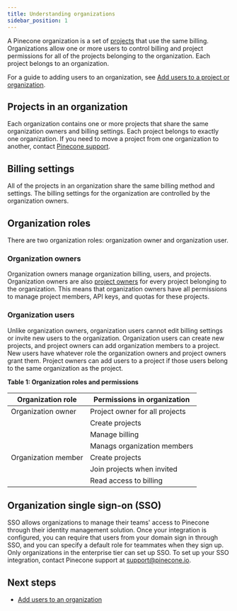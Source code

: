 ```yaml
---
title: Understanding organizations
sidebar_position: 1
---
```


A Pinecone organization is a set of [projects](projects) that use the same billing. Organizations allow one or more users to control billing and project permissions for all of the projects belonging to the organization. Each project belongs to an organization. 

For a guide to adding users to an organization, see [Add users to a project or organization](add-users-to-projects-and-organizations/).


## Projects in an organization

Each organization contains one or more projects that share the same organization owners and billing settings. Each project belongs to exactly one organization. If you need to move a project from one organization to another, contact [Pinecone support](https://support.pinecone.io). 

## Billing settings

All of the projects in an organization share the same billing method and settings. The billing settings for the organization are controlled by the organization owners.

## Organization roles

There are two organization roles: organization owner and organization user.

### Organization owners

Organization owners manage organization billing, users, and projects. Organization owners are also [project owners](projects#project-roles) for every project belonging to the organization. This means that organization owners have all permissions to manage project members, API keys, and quotas for these projects.

### Organization users

Unlike organization owners, organization users cannot edit billing settings or invite new users to the organization. Organization users can create new projects, and project owners can add organization members to a project. New users have whatever role the organization owners and project owners grant them. Project owners can add users to a project if those users belong to the same organization as the project.

**Table 1: Organization roles and permissions**

| Organization role   | Permissions in organization    |
| ------------------- | ------------------------------ |
| Organization owner  | Project owner for all projects |
|                     | Create projects                |
|                     | Manage billing                 |
|                     | Manags organization members    |
| Organization member | Create projects                |
|                     | Join projects when invited     |
|                     | Read access to billing         |

## Organization single sign-on (SSO)

SSO allows organizations to manage their teams' access to Pinecone through their identity management solution. Once your integration is configured, you can require that users from your domain sign in through SSO, and you can specify a default role for teammates when they sign up. Only organizations in the enterprise tier can set up SSO. To set up your SSO integration, contact Pinecone support at [support@pinecone.io](mailto:support@pinecone.io).

## Next steps

* [Add users to an organization](add-users-to-projects-and-organizations/)
